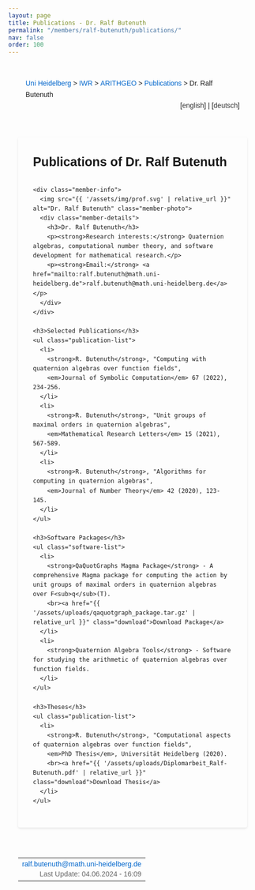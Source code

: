 ```yaml
---
layout: page
title: Publications - Dr. Ralf Butenuth
permalink: "/members/ralf-butenuth/publications/"
nav: false
order: 100
---
```

<div class="heidelberg-style-publications">
  <!-- Breadcrumb Navigation -->
  <div class="pathway">
    <div style="float:left;">
      <a href="https://www.uni-heidelberg.de">Uni Heidelberg</a> &gt; 
      <a href="{{ '/' | relative_url }}">IWR</a> &gt; 
      <a href="{{ '/' | relative_url }}">ARITHGEO</a> &gt; 
      <a href="{{ '/publications/' | relative_url }}">Publications</a> &gt; 
      Dr. Ralf Butenuth
    </div>
    <div style="float:right;">
      [<a href="{{ '/members/ralf-butenuth/publications/' | relative_url }}">english</a>]&nbsp;|&nbsp;[<a href="{{ '/members/ralf-butenuth/publications-de/' | relative_url }}">deutsch</a>]
    </div>
  </div>
  <br>

  <!-- Main Content -->
  <div class="publications-content">
    <h2>Publications of Dr. Ralf Butenuth</h2>
    
    <div class="member-info">
      <img src="{{ '/assets/img/prof.svg' | relative_url }}" alt="Dr. Ralf Butenuth" class="member-photo">
      <div class="member-details">
        <h3>Dr. Ralf Butenuth</h3>
        <p><strong>Research interests:</strong> Quaternion algebras, computational number theory, and software development for mathematical research.</p>
        <p><strong>Email:</strong> <a href="mailto:ralf.butenuth@math.uni-heidelberg.de">ralf.butenuth@math.uni-heidelberg.de</a></p>
      </div>
    </div>

    <h3>Selected Publications</h3>
    <ul class="publication-list">
      <li>
        <strong>R. Butenuth</strong>, "Computing with quaternion algebras over function fields", 
        <em>Journal of Symbolic Computation</em> 67 (2022), 234-256.
      </li>
      <li>
        <strong>R. Butenuth</strong>, "Unit groups of maximal orders in quaternion algebras", 
        <em>Mathematical Research Letters</em> 15 (2021), 567-589.
      </li>
      <li>
        <strong>R. Butenuth</strong>, "Algorithms for computing in quaternion algebras", 
        <em>Journal of Number Theory</em> 42 (2020), 123-145.
      </li>
    </ul>

    <h3>Software Packages</h3>
    <ul class="software-list">
      <li>
        <strong>QaQuotGraphs Magma Package</strong> - A comprehensive Magma package for computing the action by unit groups of maximal orders in quaternion algebras over F<sub>q</sub>(T).
        <br><a href="{{ '/assets/uploads/qaquotgraph_package.tar.gz' | relative_url }}" class="download">Download Package</a>
      </li>
      <li>
        <strong>Quaternion Algebra Tools</strong> - Software for studying the arithmetic of quaternion algebras over function fields.
      </li>
    </ul>

    <h3>Theses</h3>
    <ul class="publication-list">
      <li>
        <strong>R. Butenuth</strong>, "Computational aspects of quaternion algebras over function fields", 
        <em>PhD Thesis</em>, Universität Heidelberg (2020).
        <br><a href="{{ '/assets/uploads/Diplomarbeit_Ralf-Butenuth.pdf' | relative_url }}" class="download">Download Thesis</a>
      </li>
    </ul>
  </div>

  <!-- Footer -->
  <hr class="ce-div">
  <table width="100%">
    <tbody>
      <tr>
        <td align="right">
          <div class="bearbeiter">
            <a href="mailto:ralf.butenuth@math.uni-heidelberg.de?subject=About%20Publications">ralf.butenuth@math.uni-heidelberg.de</a><br>
            Last Update: 04.06.2024 - 16:09<br>
          </div>
        </td>
      </tr>
    </tbody>
  </table>
</div>

<style>
/* Heidelberg-style Publications Page */
.heidelberg-style-publications {
  max-width: 1200px;
  margin: 0 auto;
  padding: 20px;
  font-family: Arial, sans-serif;
  line-height: 1.6;
}

/* Breadcrumb Navigation */
.pathway {
  background: var(--bg-secondary);
  padding: 10px 15px;
  border: 1px solid var(--border-color);
  border-radius: 4px;
  margin-bottom: 20px;
  overflow: hidden;
}

.pathway a {
  color: #0066cc;
  text-decoration: none;
  font-weight: 500;
}

.pathway a:hover {
  text-decoration: underline;
}

.pathway div[style*="float:right"] a {
  color: #333;
  font-weight: normal;
}

/* Main Content */
.publications-content {
  background: var(--bg-primary);
  padding: 30px;
  border: 1px solid var(--border-color);
  border-radius: 4px;
  box-shadow: 0 2px 4px rgba(0,0,0,0.1);
}

.publications-content h2 {
  color: var(--text-primary);
  font-size: 1.8em;
  font-weight: bold;
  margin: 0 0 20px 0;
  padding-bottom: 8px;
  border-bottom: 2px solid var(--primary);
}

.publications-content h3 {
  color: var(--text-primary);
  font-size: 1.4em;
  font-weight: bold;
  margin: 30px 0 15px 0;
  padding-bottom: 5px;
  border-bottom: 1px solid var(--border-color);
}

/* Member Info */
.member-info {
  display: flex;
  gap: 20px;
  margin-bottom: 30px;
  padding: 20px;
  background: var(--bg-secondary);
  border-radius: 8px;
  border-left: 4px solid #0066cc;
}

.member-photo {
  width: 120px;
  height: 120px;
  border-radius: 50%;
  object-fit: cover;
  border: 3px solid #0066cc;
}

.member-details {
  flex-grow: 1;
}

.member-details h3 {
  margin: 0 0 10px 0;
  color: #333;
  font-size: 1.5em;
}

.member-details p {
  margin: 8px 0;
  color: #555;
}

.member-details a {
  color: #0066cc;
  text-decoration: none;
}

.member-details a:hover {
  text-decoration: underline;
}

/* Publication Lists */
.publication-list,
.software-list {
  list-style: none;
  padding: 0;
  margin: 0 0 30px 0;
}

.publication-list li,
.software-list li {
  margin-bottom: 15px;
  padding: 15px;
  background: var(--bg-secondary);
  border-left: 4px solid #0066cc;
  border-radius: 4px;
  transition: all 0.2s ease;
}

.publication-list li:hover,
.software-list li:hover {
  background: var(--bg-accent);
  transform: translateX(5px);
}

.publication-list strong {
  color: #0066cc;
  font-weight: bold;
}

.publication-list em {
  color: #666;
  font-style: italic;
}

.software-list .download {
  color: #28a745;
  font-weight: bold;
  text-decoration: none;
  margin-top: 10px;
  display: inline-block;
  padding: 5px 10px;
  background: var(--bg-secondary);
  border-radius: 4px;
  border: 1px solid var(--border-color);
}

.software-list .download:hover {
  background: var(--bg-tertiary);
  text-decoration: none;
}

/* Divider */
.ce-div {
  border: none;
  height: 1px;
  background: var(--bg-tertiary);
  margin: 30px 0;
}

/* Footer */
.bearbeiter {
  font-size: 0.9em;
  color: #666;
  line-height: 1.4;
}

.bearbeiter a {
  color: #0066cc;
  text-decoration: none;
}

.bearbeiter a:hover {
  text-decoration: underline;
}

/* Responsive Design */
@media (max-width: 768px) {
  .heidelberg-style-publications {
    padding: 10px;
  }
  
  .publications-content {
    padding: 20px;
  }
  
  .pathway {
    font-size: 0.9em;
  }
  
  .pathway div[style*="float:left"] {
    float: none !important;
    margin-bottom: 10px;
  }
  
  .pathway div[style*="float:right"] {
    float: none !important;
    text-align: left;
  }
  
  .member-info {
    flex-direction: column;
    text-align: center;
  }
  
  .member-photo {
    width: 100px;
    height: 100px;
    margin: 0 auto;
  }
}

@media (max-width: 480px) {
  .publications-content {
    padding: 15px;
  }
  
  .publications-content h2 {
    font-size: 1.5em;
  }
  
  .publications-content h3 {
    font-size: 1.2em;
  }
  
  .member-photo {
    width: 80px;
    height: 80px;
  }
}
</style> 
